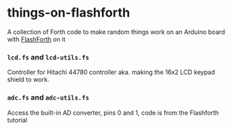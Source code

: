 # things-on-flashforth

A collection of Forth code to make random things work on an Arduino
board with [FlashForth](https://flashforth.com/) on it

### `lcd.fs` and `lcd-utils.fs`

Controller for Hitachi 44780 controller aka. making the 16x2 LCD
keypad shield to work. 

### `adc.fs` and `adc-utils.fs`

Access the built-in AD converter, pins 0 and 1, code is from the Flashforth tutorial

